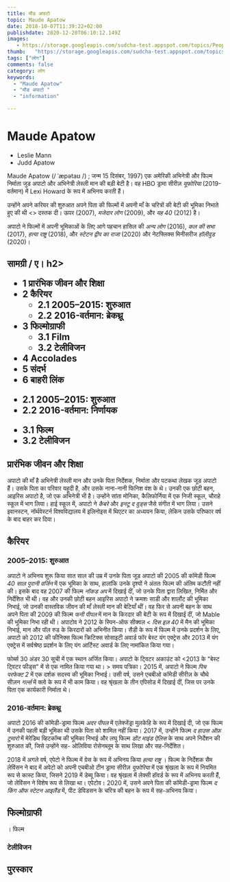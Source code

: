 ```yaml
---
title: मौड अपाटो 
topic: Maude Apatow
date: 2018-10-07T11:39:22+02:00
publishdate: 2020-12-20T06:10:12.149Z
images: 
   - https://storage.googleapis.com/sudcha-test.appspot.com/topics/People/maude_apatow/1.jpeg
thumb:   "https://storage.googleapis.com/sudcha-test.appspot.com/topics/People/maude_apatow/thumb.jpeg"
tags: ["लोग"]
comments: false
category: लोग
keywords: 
  - "Maude Apatow"
  - "मौड अपाटो "
  - "information"

---
```

<h1> Maude Apatow </h1> <p> </p> <ul> <li> Leslie Mann </li> <li> Judd Apatow </li> </ul> <p> Maude Apatow (/ ˈæpətaʊ /) ; जन्म 15 दिसंबर, 1997) एक अमेरिकी अभिनेत्री और फिल्म निर्माता जुड अपाटो और अभिनेत्री लेस्ली मान की बड़ी बेटी है। वह HBO ड्रामा सीरीज़ <i> यूफोरिया </i> (2019-वर्तमान) में Lexi Howard के रूप में अभिनय करती हैं। </p> <p> उन्होंने अपने करियर की शुरुआत अपने पिता की फिल्मों में अपनी माँ के चरित्रों की बेटी की भूमिका निभाते हुए की थी <> दस्तक दी। ऊपर </i> (2007), <i> मजेदार लोग </i> (2009), और <i> यह 40 </i> (2012) है। </p> <p> अपाटो ने फिल्मों में अपनी भूमिकाओं के लिए आगे पहचान हासिल की <i> अन्य लोग </i> (2016), <i> कल की सभा </i> (2017), <i> हत्या राष्ट्र </i> (2018), और <i> स्टेटन द्वीप का राजा </i> (2020) और नेटफ्लिक्स मिनीसरीज <i> हॉलीवुड </i> (2020)। </p> <h2> सामग्री / ए। h2> <ul> <li> 1 प्रारंभिक जीवन और शिक्षा </li> <li> 2 कैरियर <ul> <li> 2.1 2005–2015: शुरुआत </li> <li> 2.2 2016-वर्तमान: ब्रेकथ्रू </li > </ul> </li> <li> 3 फिल्मोग्राफी <ul> <li> 3.1 Film </li> <li> 3.2 टेलीविजन </li> </ul> </li> <li> 4 Accolades </li li> <li> 5 संदर्भ </li> <li> 6 बाहरी लिंक </li> </ul> <ul> <li> 2.1 2005–2015: शुरुआत </li> <li> 2.2 2016-वर्तमान: निर्णायक </li> </ul> <ul> <li> 3.1 फिल्म </li> <li> 3.2 टेलीविजन </li> </ul> <h2> प्रारंभिक जीवन और शिक्षा </h2> <p> अपाटो की माँ है अभिनेत्री लेस्ली मान और उनके पिता निर्देशक, निर्माता और पटकथा लेखक जूड अपाटो हैं। उसके पिता का परिवार यहूदी है, और उसके नाना-नानी फिनिश वंश के थे। उनकी एक छोटी बहन, आइरिस अपाटो है, जो एक अभिनेत्री भी है। उन्होंने सांता मोनिका, कैलिफोर्निया में एक निजी स्कूल, चौराहे स्कूल में भाग लिया। हाई स्कूल में, अपाटो ने <i> कैबरे </i> और <i> इनटू द वुड्स </i> जैसे संगीत में भाग लिया। उसने इवानस्टन, नॉर्थवेस्टर्न विश्वविद्यालय में इलिनोइस में थिएटर का अध्ययन किया, लेकिन उसके परिष्कार वर्ष के बाद बाहर कर दिया। </p> <h2> कैरियर </h2> <h3> 2005–2015: शुरुआत </h3> <p> अपाटो ने अभिनय शुरू किया सात साल की उम्र में उनके पिता जूड अपाटो की 2005 की कॉमेडी फिल्म <i> 40 साल पुरानी वर्जिन </i> में एक भूमिका के साथ, हालांकि उनके दृश्यों ने अंततः फिल्म की अंतिम कटौती नहीं की। इसके बाद वह 2007 की फिल्म <i> नॉकड अप </i> में दिखाई दीं, जो उनके पिता द्वारा लिखित, निर्मित और निर्देशित भी थी। वह और उनकी छोटी बहन आइरिस अपाटो ने क्रमशः साडी और शार्लोट की भूमिका निभाई, जो उनकी वास्तविक जीवन की माँ लेस्ली मान की बेटियाँ थीं। वह फिर से अपनी बहन के साथ अपने पिता की 2009 की फिल्म <i> फनी पीपल </i> में मान के किरदार की बेटी के रूप में दिखाई दीं, जो Mable की भूमिका निभा रही थी। अपाटोव ने 2012 के स्पिन-ऑफ सीक्वल <<i> दिस इज़ 40 </i> में मैन </i> की भूमिका निभाई, मान और पॉल रुड के किरदारों को अभिनीत किया। सैडी के रूप में फिल्म में उनके प्रदर्शन के लिए, अपाटो को 2012 की फीनिक्स फिल्म क्रिटिक्स सोसाइटी अवार्ड फॉर बेस्ट यंग एक्ट्रेस और 2013 में यंग एक्ट्रेस में सर्वश्रेष्ठ प्रदर्शन के लिए यंग आर्टिस्ट अवार्ड के लिए नामांकित किया गया। </p> <p> <p ट्विटर से जुड़ने के बाद, अपाटो का एक बड़ा ऑनलाइन अनुसरण किया गया, जिसने उसे लेखक और साक्षात्कारकर्ता के रूप में ज़ूइ डेसेंकेल की वेबसाइट हैलो गिगल्स में योगदान करने में मदद की। 2012 में साइट पर उनके काम के साथ-साथ उनकी अभिनय भूमिकाओं ने 2012 में <i> फोर्ब्स </i> 30 अंडर 30 सूची में एक स्थान अर्जित किया। अपाटो के ट्विटर अकाउंट को <2013 के "बेस्ट ट्विटर फीड्स" में से एक नामित किया गया था। > समय </i> पत्रिका। 2015 में, अपाटो ने फिल्म <i> पिच परफेक्ट 2 </i> में एक दर्शक सदस्य की भूमिका निभाई। उसी वर्ष, उसने एचबीओ कॉमेडी सीरीज़ के चौथे सीज़न <i> गर्ल्स </i> में क्लो के रूप में भी काम किया। वह श्रृंखला के तीन एपिसोड में दिखाई दीं, जिस पर उनके पिता एक कार्यकारी निर्माता थे। </p> <h3> 2016-वर्तमान: ब्रेकथ्रू </h3> <p> अपाटो 2016 की कॉमेडी-ड्रामा फिल्म <i> अदर पीपल </i> में एलेक्जेंड्रा मुलकेहि के रूप में दिखाई दी, जो एक फिल्म में उनकी पहली बड़ी भूमिका थी उसके पिता को शामिल नहीं किया। 2017 में, उन्होंने फिल्म <i> द हाउस ऑफ़ टुमारो </i> में मेरेडिथ व्हिटकॉम्ब की भूमिका निभाई और लघु फिल्म <i> डोंट माइंड ऐलिस </i> के साथ अपने निर्देशन की शुरुआत की, जिसे उन्होंने सह- ओलिविया रोसेनब्लूम के साथ लिखा और सह-निर्देशित। </p> <p> 2018 में अगले वर्ष, एपेटो ने फिल्म में ग्रेस के रूप में अभिनय किया <i> हत्या राष्ट्र </i>। फिल्म के निर्देशक सैम लेविंसन ने बाद में अपेटो को अपनी एचबीओ टीन ड्रामा सीरीज़ <i> यूफोरिया </i> में एक श्रृंखला के रूप में नियमित रूप से कास्ट किया, जिसने 2019 में डेब्यू किया। वह श्रृंखला में लेक्सी हॉवर्ड के रूप में अभिनय करती हैं, जो लेविंसन ने विशेष रूप से लिखा था। एपेटोव। 2020 में, उसने अपने पिता की कॉमेडी-ड्रामा फिल्म <i> द किंग ऑफ स्टेटन आइलैंड </i> में, पीट डेविडसन के चरित्र की बहन के रूप में सह-अभिनय किया। </p> <h2> फिल्मोग्राफी </h2 <h3>। फिल्म </h3> <h3> टेलीविजन </h3> <h2> पुरस्कार </h2> 
